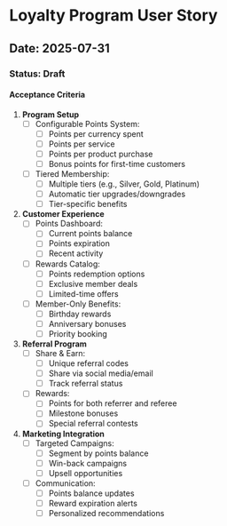 # Loyalty Program User Story

## Date: 2025-07-31

### Status: Draft

#### Acceptance Criteria

1. **Program Setup**
   - [ ] Configurable Points System:
     - [ ] Points per currency spent
     - [ ] Points per service
     - [ ] Points per product purchase
     - [ ] Bonus points for first-time customers
   - [ ] Tiered Membership:
     - [ ] Multiple tiers (e.g., Silver, Gold, Platinum)
     - [ ] Automatic tier upgrades/downgrades
     - [ ] Tier-specific benefits

2. **Customer Experience**
   - [ ] Points Dashboard:
     - [ ] Current points balance
     - [ ] Points expiration
     - [ ] Recent activity
   - [ ] Rewards Catalog:
     - [ ] Points redemption options
     - [ ] Exclusive member deals
     - [ ] Limited-time offers
   - [ ] Member-Only Benefits:
     - [ ] Birthday rewards
     - [ ] Anniversary bonuses
     - [ ] Priority booking

3. **Referral Program**
   - [ ] Share & Earn:
     - [ ] Unique referral codes
     - [ ] Share via social media/email
     - [ ] Track referral status
   - [ ] Rewards:
     - [ ] Points for both referrer and referee
     - [ ] Milestone bonuses
     - [ ] Special referral contests

4. **Marketing Integration**
   - [ ] Targeted Campaigns:
     - [ ] Segment by points balance
     - [ ] Win-back campaigns
     - [ ] Upsell opportunities
   - [ ] Communication:
     - [ ] Points balance updates
     - [ ] Reward expiration alerts
     - [ ] Personalized recommendations
